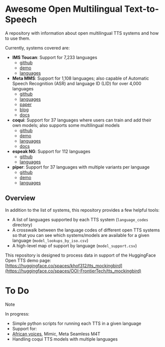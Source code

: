 # Awesome Open Multilingual Text-to-Speech
A repository with information about open multilingual TTS systems and how to use them.

Currently, systems covered are:
- **IMS Toucan**: Support for 7,233 languages
   - [github](https://github.com/DigitalPhonetics/IMS-Toucan)
   - [demo](https://huggingface.co/spaces/Flux9665/MassivelyMultilingualTTS)
   - [languages](
https://github.com/DigitalPhonetics/IMS-Toucan/blob/MassiveScaleToucan/Utility/language_list.md) 
- **Meta MMS**: Support for 1,108 languages; also capable of Automatic Speech Recognition (ASR) and language ID (LID) for over 4,000 languages
   - [github](https://github.com/facebookresearch/fairseq/tree/main/examples/mms)
   - [languages](https://dl.fbaipublicfiles.com/mms/misc/language_coverage_mms.html)
   - [paper](https://arxiv.org/abs/2305.13516)
   - [blog](https://ai.meta.com/blog/multilingual-model-speech-recognition/)
   - [docs](https://huggingface.co/docs/transformers/model_doc/mms) 
- **coqui**: Support for 37 languages where users can train and add their own models; also supports some multilingual models
   -  [github](https://github.com/coqui-ai/TTS)
   -  [demo](https://huggingface.co/spaces/coqui/CoquiTTS/blob/main/app.py)
   -  [languages](https://github.com/coqui-ai/TTS/blob/dev/TTS/.models.json)
   -  [docs](https://docs.coqui.ai/en/latest/#)
- **espeak NG**: Support for 112 languages
   - [github](https://github.com/espeak-ng/espeak-ng/)
   - [languages](https://github.com/espeak-ng/espeak-ng/blob/master/docs/languages.md) 
- **piper**: Support for 37 languages with multiple variants per language
   - [github](https://github.com/rhasspy/piper)
   - [demo](https://huggingface.co/spaces/k2-fsa/text-to-speech)
   - [languages](https://github.com/rhasspy/piper/blob/master/VOICES.md) 
  
## Overview
In addition to the list of systems, this repository provides a few helpful tools:
- A list of languages supported by each TTS system (`language_codes` directory)
- A crosswalk between the language codes of different open TTS systems so that you can see which systems/models are available for a given language (`model_lookups_by_iso.csv`)
- A high-level map of support by language (`model_support.csv`)

This repository is designed to process data in support of the HuggingFace Open TTS demo page: [https://huggingface.co/spaces/khof312/tts_mockingbird](https://huggingface.co/spaces/OOI-FrontierTech/tts_mockingbird)


# To Do
> [!NOTE]
> In progress: 
> - Simple python scripts for running each TTS in a given language
> - Support for:
>  - [African voices](https://github.com/neulab/AfricanVoices), Mimic, Meta Seamless M4T
>  - Handling coqui TTS models with multiple languages
